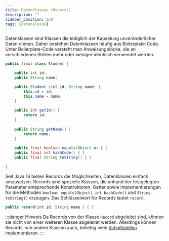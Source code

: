 ```yaml
---
title: Datenklassen (Records)
description: ""
sidebar_position: 250
tags: [datenklasse]
---
```


Datenklassen sind Klassen die lediglich der Kapselung unveränderlicher Daten dienen. Daher bestehen Datenklassen häufig aus Boilerplate-Code. Unter Boilerplate-Code versteht man Anweisungblöcke, die an verschiedenen Stellen mehr oder weniger identisch verwendet 
werden.

```java
public final class Student {

    public int id;
    public String name;

    public Student (int id, String name) {
        this.id = id;
        this.name = name;
    }
  
    public int getId() {
        return id;
    }
  
    public String getName() {
        return name;
    }
  
    public final boolean equals(Object o) { }
    public final int hashCode() { }
    public final String toString() { }

}
```

Seit Java 16 bieten Records die Möglichkeiten, Datenklassen einfach umzusetzen. Records sind spezielle Klassen, die anhand der festgelegten Parameter entsprechende Konstruktoren, Getter sowie Implementierungen für die Methoden `boolean equals(Object)`, 
`int hashCode()` und `String toString()` erzeugen. Das Schlüsselwort für Records lautet `record`.

```java
public record(int id, String name ) { }
```

:::danger Hinweis
Da Records von der Klasse `Record` abgeleitet sind, können sie nicht von einer weiteren Klasse abgeleitet werden. Allerdings können Records, wie andere Klassen auch, beliebig viele [Schnittstellen](interfaces.md) implementieren.
:::
